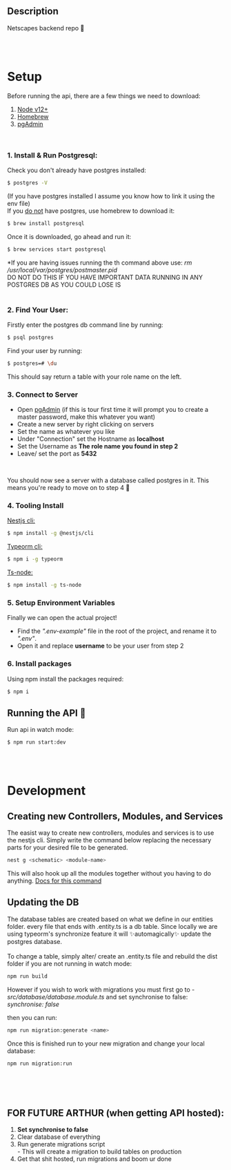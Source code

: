 ## Description

Netscapes backend repo 🎉


<br>
<br>

# Setup
Before running the api, there are a few things we need to download:
1. [Node v12+](https://nodejs.org/en/)
2. [Homebrew](https://brew.sh/)
3. [pgAdmin](https://www.pgadmin.org/download/)

<br>

### 1. Install & Run Postgresql:
Check you don't already have postgres installed:
```bash
$ postgres -V
```
(If you have postgres installed I assume you know how to link it using the env file)<br>
If you <u>do not</u> have postgres, use homebrew to download it:
```bash
$ brew install postgresql
```
Once it is downloaded, go ahead and run it:

```bash
$ brew services start postgresql
```
*If you are having issues running the th command above use: <i>rm /usr/local/var/postgres/postmaster.pid </i>
<br> DO NOT DO THIS IF YOU HAVE IMPORTANT DATA RUNNING IN ANY POSTGRES DB AS YOU COULD LOSE IS
<br>
<br>
### 2. Find Your User:
Firstly enter the postgres db command line by running:
```bash
$ psql postgres
```
Find your user by running:
```bash
$ postgres=# \du
```
This should say return a table with your role name on the left.

### 3. Connect to Server
- Open [pgAdmin](https://www.pgadmin.org/download/)
 (if this is tour first time it will prompt you to create a master password, make this whatever you want)
- Create a new server by right clicking on servers
- Set the name as whatever you like
- Under "Connection" set the Hostname as <b>localhost</b>
- Set the Username as <b>The role name you found in step 2</b>
- Leave/ set the port as <b>5432</b>
<br>

You should now see a server with a database called postgres in it. This means you're ready to move on to step 4 🎊

### 4. Tooling Install
[<u>Nestjs cli:</u>](https://docs.nestjs.com/cli/overview)
```bash
$ npm install -g @nestjs/cli
```

[<u>Typeorm cli:</u>](https://github.com/typeorm/typeorm/blob/master/docs/using-cli.md#installing-cli)
```bash
$ npm i -g typeorm
```

[<u>Ts-node:</u>](https://github.com/TypeStrong/ts-node)
```bash
$ npm install -g ts-node
```

### 5. Setup Environment Variables
Finally we can open the actual project!
- Find the <i>".env-example"</i> file in the root of the project, and rename it to <i>".env"</i>.
- Open it and replace <b>username</b> to be your user from step 2

### 6. Install packages
Using npm install the packages required:
```bash
$ npm i
```

<!-- ### 8. Run Database Migrations
Finally all that's left to do is load the tables:
```bash
$ npm run migration:run
``` -->

## Running the API 🏃
Run api in watch mode:
```bash
$ npm run start:dev
```

<br>
<br>

# Development
## Creating new Controllers, Modules, and Services
The easist way to create new controllers, modules and services is to use the nestjs cli. Simply write the command below replacing the necessary parts for your desired file to be generated.
```bash
nest g <schematic> <module-name>
```
This will also hook up all the modules together without you having to do anything.
[Docs for this command](https://docs.nestjs.com/cli/usages#nest-generate)

## Updating the DB
The database tables are created based on what we define in our entities folder. every file that ends with .entity.ts is a db table. Since locally we are using typeorm's synchronize feature it will ✨automagically✨ update the postgres database. <br><br>To change a table, simply alter/ create an .entity.ts file and rebuild the dist folder if you are not running in watch mode:
```bash
npm run build
```

However if you wish to work with migrations you must first go to - <i>src/database/database.module.ts</i> and set synchronise to false: <br>
<i>synchronise: false</i>

then you can run:
```bash
npm run migration:generate <name>
```
Once this is finished run to your new migration and change your local database:
```bash
npm run migration:run
``` 

<br>
<br>
<br>

## FOR FUTURE ARTHUR (when getting API hosted):
<ol>
    <li><b>Set synchronise to false</b></li>
    <li>Clear database of everything</li>
    <li>Run generate migrations script</li>
    - This will create a migration to build tables on production
    <li>Get that shit hosted, run migrations and boom ur done</li>
</ol>



